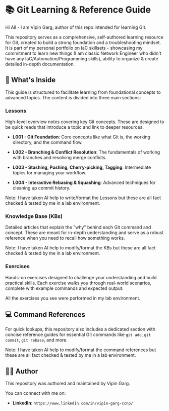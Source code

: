 # 📚 Git Learning & Reference Guide

Hi All - I am Vipin Garg, author of this repo intended for learning Git.

This repository serves as a comprehensive, self-authored learning resource for Git, created to build a strong foundation and a troubleshooting mindset. It is part of my personal portfolio on IaC skillsets - showcasing my commitment to learn new things (I am classic Network Engineer who didn't have any IaC/Automation/Programming skills), ability to organize & create detailed in-depth documentation.

## 📖 What's Inside

This guide is structured to facilitate learning from foundational concepts to advanced topics. The content is divided into three main sections:

### **Lessons**

High-level overview notes covering key Git concepts. These are designed to be quick reads that introduce a topic and link to deeper resources.

- **L001 - Git Foundation**: Core concepts like what Git is, the working directory, and the command flow.
    
- **L002 - Branching & Conflict Resolution**: The fundamentals of working with branches and resolving merge conflicts.
    
- **L003 - Stashing, Pushing, Cherry-picking, Tagging**: Intermediate topics for managing your workflow.
    
- **L004 - Interactive Rebasing & Squashing**: Advanced techniques for cleaning up commit history.
    
Note: I have taken AI help to write/format the Lessons but these are all fact checked & tested by me in a lab environment.
### **Knowledge Base (KBs)**

Detailed articles that explain the "why" behind each Git command and concept. These are meant for in-depth understanding and serve as a robust reference when you need to recall how something works.

Note: I have taken AI help to modify/format the KBs but these are all fact checked & tested  by me in a lab environment.
### **Exercises**

Hands-on exercises designed to challenge your understanding and build practical skills. Each exercise walks you through real-world scenarios, complete with example commands and expected output.

All the exercises you see were performed in my lab environment.
## 💻 Command References

For quick lookups, this repository also includes a dedicated section with concise reference guides for essential Git commands like `git add`, `git commit`, `git rebase`, and more.

Note: I have taken AI help to modify/format the command references but these are all fact checked & tested by me in a lab environment.
## 🧑‍💻 Author

This repository was authored and maintained by Vipin Garg.

You can connect with me on:

- **LinkedIn**: `https://www.linkedin.com/in/vipin-garg-ccnp/`